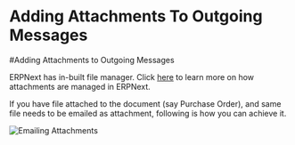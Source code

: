 # Adding Attachments To Outgoing Messages

#Adding Attachments to Outgoing Messages

ERPNext has in-built file manager. Click [here](/docs/user/videos/learn/file-manager.html) to learn more on how attachments are managed in ERPNext.

If you have file attached to the document (say Purchase Order), and same file needs to be emailed as attachment, following is how you can achieve it.

<img alt="Emailing Attachments" class="screenshot" src="/docs/assets/img/articles/email-file-attachment.gif">

<!-- markdown -->
